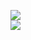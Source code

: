 [![](https://img.shields.io/badge/Made%20With-Github%20Spray-lightgrey.svg?style=for-the-badge&logo=github)](https://github.com/Annihil/github-spray#16500)  
[![](https://i.imgur.com/2DrTn0Z.gif)](https://github.com/Annihil/github-spray)